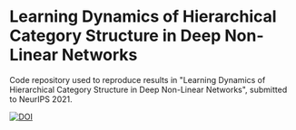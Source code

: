# Learning Dynamics of Hierarchical Category Structure in Deep Non-Linear Networks
Code repository used to reproduce results in "Learning Dynamics of Hierarchical Category Structure in Deep Non-Linear Networks", submitted to NeurIPS 2021. 




[![DOI](https://zenodo.org/badge/DOI/10.5281/zenodo.4898345.svg)](https://doi.org/10.5281/zenodo.4898345)


